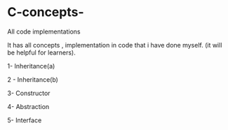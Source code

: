 # C-concepts-
All code implementations

It has all concepts , implementation in code that i have done myself. (it will be helpful for learners).

1- Inheritance(a)

2 - Inheritance(b)

3- Constructor 

4- Abstraction 

5-  Interface
